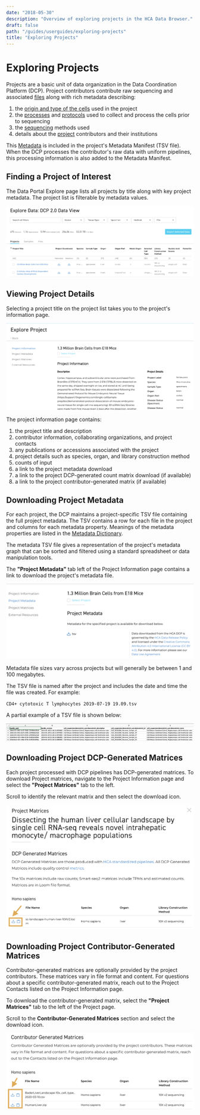 ```yaml
---
date: "2018-05-30"
description: "Overview of exploring projects in the HCA Data Browser."
draft: false
path: "/guides/userguides/exploring-projects"
title: "Exploring Projects"
---
```


# Exploring Projects

Projects are a basic unit of data organization in the Data Coordination Platform (DCP). Project contributors contribute
raw sequencing and associated [files](/metadata/dictionary/file/sequence_file) along with rich metadata describing:

1. the [origin and type of the cells](/metadata/dictionary/biomaterial/cell_line) used in the project
1. the [processes](/metadata/dictionary/process/analysis_process)
   and [protocols](/metadata/dictionary/protocol/aggregate_generation_protocol) used to collect and process the cells
   prior to sequencing
1. the [sequencing](/metadata/dictionary/protocol/sequencing_protocol) methods used
1. details about the [project](/metadata/dictionary/project/project) contributors and their institutions

This [Metadata](/metadata/dictionary/process/analysis_process) is included in the project's Metadata Manifest (TSV
file). When the DCP processes the contributor's raw data with uniform pipelines, this processing information is also
added to the Metadata Manifest.

## Finding a Project of Interest

The Data Portal Explore page lists all projects by title along with key project metadata. The project list is filterable
by metadata values.

![Browsing Projects in the Data Explorer](../_images/explore_dcp_2.png "Exploring Projects")

## Viewing Project Details

Selecting a project title on the project list takes you to the project's information page.

![Viewing Project Information](../_images/Project_information.png "Project /Information")

The project information page contains:

1. the project title and description
1. contributor information, collaborating organizations, and project contacts
1. any publications or accessions associated with the project
1. project details such as species, organ, and library construction method
1. counts of input
1. a link to the project metadata download
1. a link to the project DCP-generated count matrix download (if available)
1. a link to the project contributor-generated matrix (if available)

## Downloading Project Metadata

For each project, the DCP maintains a project-specific TSV file containing the full project metadata. The TSV contains a
row for each file in the project and columns for each metadata property. Meanings of the metadata properties are listed
in the [Metadata Dictionary](/metadata).

The metadata TSV file gives a representation of the project's metadata graph that can be sorted and filtered using a
standard spreadsheet or data manipulation tools.

The **"Project Metadata"** tab left of the Project Information page contains a link to download the project's metadata
file.

![Project Metadata](../_images/project_metadata.png "Project Metadata")

Metadata file sizes vary across projects but will generally be between 1 and 100 megabytes.

The TSV file is named after the project and includes the date and time the file was created. For example:

``` 
CD4+ cytotoxic T lymphocytes 2019-07-19 19.09.tsv
```

A partial example of a TSV file is shown below:

![Partial Metadata tsv](../_images/metadata_tsv.png "TSV File")

## Downloading Project DCP-Generated Matrices

Each project processed with DCP pipelines has DCP-generated matrices. To download Project matrices, navigate to the
Project Information page and select the **"Project Matrices"** tab to the left.

Scroll to identify the relevant matrix and then select the download icon.

![Project Matrices](../_images/dcp_generated_matrices.png "Project Matrices")

## Downloading Project Contributor-Generated Matrices

Contributor-generated matrices are optionally provided by the project contributors. These matrices vary in file format
and content. For questions about a specific contributor-generated matrix, reach out to the Project Contacts listed on
the Project Information page.

To download the contributor-generated matrix, select the **"Project Matrices"** tab to the left of the Project page.

Scroll to the **Contributor-Generated Matrices** section and select the download icon.

![Contributor Matrices](../_images/contributor_matrices.png "Contributor Matrices")
